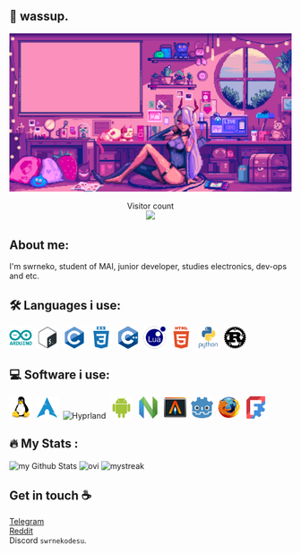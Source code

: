 ## :wave: wassup.
<img src="https://github.com/swrneko/swrneko/blob/main/x4hnwsvps4h91.gif" />
<p align="center"> 
  Visitor count<br>
  <img src="https://profile-counter.glitch.me/swrneko/count.svg" />
</p>

## About me:
I'm swrneko, student of MAI, junior developer, studies electronics, dev-ops and etc. <br>


## :hammer_and_wrench: Languages i use:
<div>
  <img src="https://github.com/devicons/devicon/blob/master/icons/arduino/arduino-original-wordmark.svg" title="Arduino" alt="Arduino" width="40" height="40"/>&nbsp;
  <img src="https://github.com/devicons/devicon/blob/master/icons/bash/bash-original.svg" title="Bash" alt="Bash" width="40" height="40"/>&nbsp;
  <img src="https://github.com/devicons/devicon/blob/master/icons/c/c-original.svg" title="C" alt="C" width="40" height="40"/>&nbsp;
  <img src="https://github.com/devicons/devicon/blob/master/icons/css3/css3-plain-wordmark.svg" title="CSS" alt="CSS" width="40" height="40"/>&nbsp;
  <img src="https://github.com/devicons/devicon/blob/master/icons/cplusplus/cplusplus-original.svg" title="C++" alt="C++" width="40" height="40"/>&nbsp;
  <img src="https://github.com/devicons/devicon/blob/master/icons/lua/lua-original.svg" title="LUA" alt="LUA " width="40" height="40"/>&nbsp;
  <img src="https://github.com/devicons/devicon/blob/master/icons/html5/html5-plain-wordmark.svg" title="HTML5" alt="HTML" width="40" height="40"/>&nbsp;
  <img src="https://github.com/devicons/devicon/blob/master/icons/python/python-original-wordmark.svg" title="Python" alt="Python" width="40" height="40"/>&nbsp;
  <img src="https://github.com/devicons/devicon/blob/master/icons/rust/rust-original.svg" title="Rust" alt="Rust" width="40" height="40"/>&nbsp;
</div>

## :computer: Software i use:
<div>
  <img src="https://github.com/devicons/devicon/blob/master/icons/linux/linux-original.svg" title="Linux" alt="Linux" width="40" height="40"/>&nbsp;
  <img src="https://github.com/devicons/devicon/blob/master/icons/archlinux/archlinux-original.svg" title="Archlinux" alt="Archlinux" width="40" height="40"/>&nbsp;
  <img src="https://github.com/Ryo-samuraiJP/skill-icons2/blob/main/assets/hyprland-auto.svg" title="Hyprland" alt="Hyprland" width="40" height="40"/>&nbsp;
  <img src="https://github.com/devicons/devicon/blob/master/icons/android/android-original.svg" title="Android" alt="Android" width="40" height="40"/>&nbsp;
  <img src="https://github.com/devicons/devicon/blob/master/icons/neovim/neovim-original.svg" title="Neovim" alt="Neovim" width="40" height="40"/>&nbsp;
  <img src="https://github.com/alacritty/alacritty/blob/master/extra/logo/alacritty-term.svg" title="Alacritty" alt="Alacritty" width="40" height="40"/>&nbsp;
  <img src="https://github.com/devicons/devicon/blob/master/icons/godot/godot-original.svg" title="Godot" alt="Godot" width="40" height="40"/>&nbsp;
  <img src="https://github.com/devicons/devicon/blob/master/icons/firefox/firefox-original.svg" title="Firefox" alt="Firefox" width="40" height="40"/>&nbsp;
  <img src="https://github.com/FreeCAD/FreeCAD/blob/main/src/Gui/Icons/freecad.svg" title="Freecad" alt="Freecad" width="40" height="40"/>&nbsp;
<div>

## :fire: My Stats : 
<div>
  <img width="450" height="200" align="center" src="https://github-readme-stats.vercel.app/api?username=swrneko&include_all_commits=true&count_private=true&show_icons=true&theme=tokyonight" alt="my Github Stats"/> 
  <img width="350" height="187" align="center" src="https://github-readme-stats.vercel.app/api/top-langs?username=swrneko&show_icons=true&locale=en&layout=compact&theme=tokyonight" alt="ovi" />
  <img width="450" align="center" src="https://github-readme-streak-stats.herokuapp.com/?user=swrneko&theme=tokyonight" alt="mystreak"/>
<div>

## Get in touch :coffee:
[Telegram](https://t.me/swrnekodesu) <br>
[Reddit](https://www.reddit.com/user/sayyyo/) <br>
Discord `swrnekodesu`.
